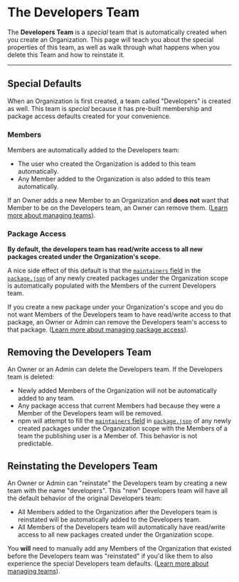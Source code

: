 # The Developers Team

The **Developers Team** is a *special* team that is automatically
created when you create an Organization. This page will teach you about
the special properties of this team, as well as walk through what
happens when you delete this Team and how to reinstate it.

<hr/>

## Special Defaults

When an Organization is first created, a team called "Developers" is created as well. This
team is *special* because it has pre-built membership and package access
defaults created for your convenience.

### Members

Members are automatically added to the Developers team:

- The user who created the Organization is added to this team automatically.
- Any Member added to the Organization is also added to this
  team automatically.

If an Owner adds a new Member to an Organization and **does not** want
that Member to be on the Developers team, an Owner can remove them. 
([Learn more about managing teams]).

### Package Access

**By default, the developers team has read/write access to all new packages
created under the Organization's scope.** 

A nice side effect of this default is that the [`maintainers` field] in 
the [`package.json`] of any newly created packages under the Organization scope
is automatically populated with the Members of the current Developers team. 

If you create a new package under your Organization's scope and you do not
want Members of the Developers team to have read/write access to that 
package, an Owner or Admin can remove the Developers team's access to that
package. ([Learn more about managing package access]).

## Removing the Developers Team

An Owner or an Admin can delete the Developers team. If the Developers team
is deleted:

- Newly added Members of the Organization will not be automatically added to
  any team.
- Any package access that current Members had because they were a Member of
  the Developers team will be removed.
- npm will attempt to fill the [`maintainers` field] in [`package.json`] of
  any newly created packages under the Organization scope with the Members of
  a team the publishing user is a Member of. This behavior is not predictable.

## Reinstating the Developers Team

An Owner or Admin can "reinstate" the Developers team by creating a new team
with the name "developers". This "new" Developers team will have all the 
default behavior of the original Developers team:

- All Members added to the Organization after the Developers team is 
  reinstated will be automatically added to the Developers team.
- All Members of the Developers team will automatically have read/write access
  to all new packages created under the Organization scope.

You **will** need to manually add any Members of the Organization that existed
before the Developers team was "reinstated" if you'd like them to also 
experience the special Developers team defaults. 
([Learn more about managing teams]).

[Learn more about managing teams]: managing-teams.md
[Learn more about managing Package Access]: managing-package-access.md
[`maintainers` field]: https://docs.npmjs.com/files/package.json#people-fields-author-contributors
[`package.json`]: https://docs.npmjs.com/files/package.json
